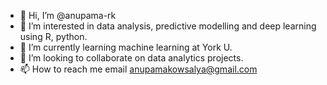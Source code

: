 - 👋 Hi, I’m @anupama-rk
- 👀 I’m interested in data analysis, predictive modelling and deep learning using R, python.
- 🌱 I’m currently learning machine learning at York U.
- 💞️ I’m looking to collaborate on data analytics projects.
- 📫 How to reach me email anupamakowsalya@gmail.com

<!---
anupama-rk/anupama-rk is a ✨ special ✨ repository because its `README.md` (this file) appears on your GitHub profile.
You can click the Preview link to take a look at your changes.
--->
